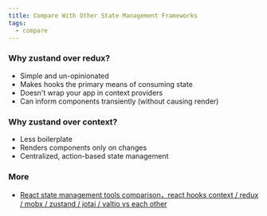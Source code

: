 ```yaml
---
title: Compare With Other State Management Frameworks
tags:
  - compare
---
```


### Why zustand over redux?
- Simple and un-opinionated
- Makes hooks the primary means of consuming state
- Doesn't wrap your app in context providers
- Can inform components transiently (without causing render)

### Why zustand over context?
- Less boilerplate
- Renders components only on changes
- Centralized, action-based state management



### More
 - [React state management tools comparison，react hooks context / redux / mobx / zustand / jotai / valtio vs each other](https://github.com/AwesomeDevin/blog/issues/80)
